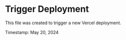 # Trigger Deployment

This file was created to trigger a new Vercel deployment.

Timestamp: May 20, 2024

